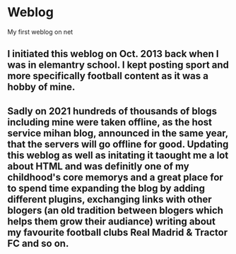 # Weblog
 My first weblog on net

## I initiated this weblog on Oct. 2013 back when I was in elemantry school. I kept posting sport and more specifically football content as it was a hobby of mine.
## Sadly on 2021 hundreds of thousands of blogs including mine were taken offline, as the host service mihan blog, announced in the same year, that the servers will go offline for good. Updating this weblog as well as initating it taought me a lot about HTML and was definitly one of my childhood's core memorys and a great place for to spend time expanding the blog by adding different plugins, exchanging links with other blogers (an old tradition between blogers which helps them grow their audiance) writing about my favourite football clubs Real Madrid & Tractor FC and so on.
